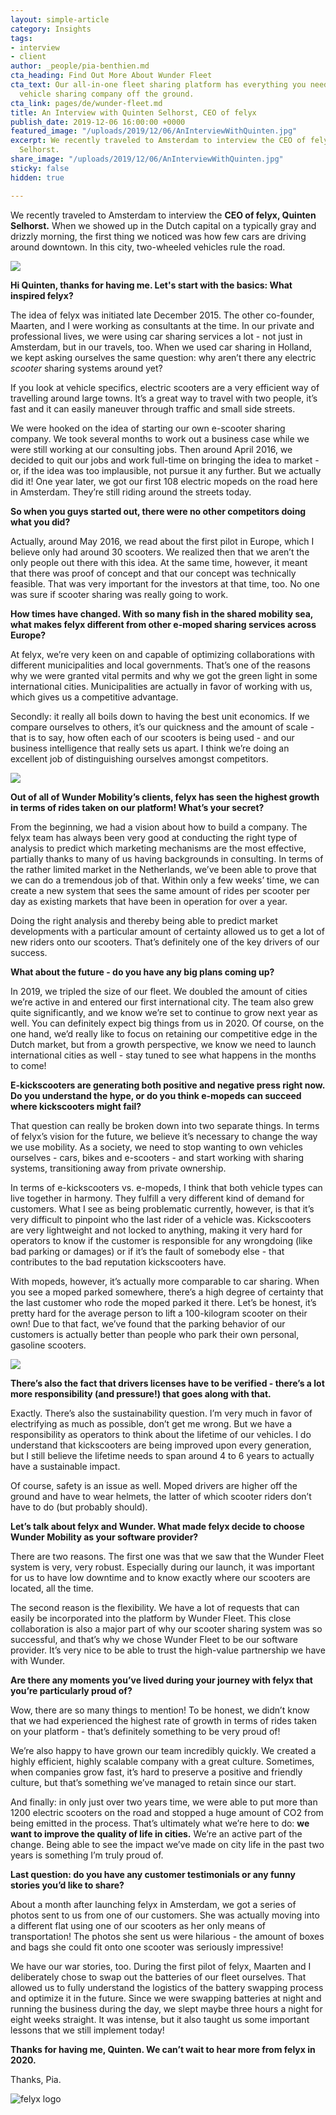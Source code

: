 ```yaml
---
layout: simple-article
category: Insights
tags:
- interview
- client
author: _people/pia-benthien.md
cta_heading: Find Out More About Wunder Fleet
cta_text: Our all-in-one fleet sharing platform has everything you need to get your
  vehicle sharing company off the ground.
cta_link: pages/de/wunder-fleet.md
title: An Interview with Quinten Selhorst, CEO of felyx
publish_date: 2019-12-06 16:00:00 +0000
featured_image: "/uploads/2019/12/06/AnInterviewWithQuinten.jpg"
excerpt: We recently traveled to Amsterdam to interview the CEO of felyx, Quinten
  Selhorst.
share_image: "/uploads/2019/12/06/AnInterviewWithQuinten.jpg"
sticky: false
hidden: true

---
```

We recently traveled to Amsterdam to interview the **CEO of felyx, Quinten Selhorst.** When we showed up in the Dutch capital on a typically gray and drizzly morning, the first thing we noticed was how few cars are driving around downtown. In this city, two-wheeled vehicles rule the road.

![](/uploads/2019/12/06/AnInterviewWithQuinten.jpg)

**Hi Quinten, thanks for having me. Let's start with the basics: What inspired felyx?**

The idea of felyx was initiated late December 2015. The other co-founder, Maarten, and I were working as consultants at the time. In our private and professional lives, we were using car sharing services a lot - not just in Amsterdam, but in our travels, too. When we used car sharing in Holland, we kept asking ourselves the same question: why aren’t there any electric _scooter_ sharing systems around yet?

If you look at vehicle specifics, electric scooters are a very efficient way of travelling around large towns. It’s a great way to travel with two people, it’s fast and it can easily maneuver through traffic and small side streets.

We were hooked on the idea of starting our own e-scooter sharing company. We took several months to work out a business case while we were still working at our consulting jobs. Then around April 2016, we decided to quit our jobs and work full-time on bringing the idea to market - or, if the idea was too implausible, not pursue it any further. But we actually did it! One year later, we got our first 108 electric mopeds on the road here in Amsterdam. They’re still riding around the streets today.

**So when you guys started out, there were no other competitors doing what you did?**

Actually, around May 2016, we read about the first pilot in Europe, which I believe only had around 30 scooters. We realized then that we aren’t the only people out there with this idea. At the same time, however, it meant that there was proof of concept and that our concept was technically feasible. That was very important for the investors at that time, too. No one was sure if scooter sharing was really going to work.

**How times have changed. With so many fish in the shared mobility sea, what makes felyx different from other e-moped sharing services across Europe?**

At felyx, we’re very keen on and capable of optimizing collaborations with different municipalities and local governments. That’s one of the reasons why we were granted vital permits and why we got the green light in some international cities. Municipalities are actually in favor of working with us, which gives us a competitive advantage.

Secondly: it really all boils down to having the best unit economics. If we compare ourselves to others, it’s our quickness and the amount of scale - that is to say, how often each of our scooters is being used - and our business intelligence that really sets us apart. I think we’re doing an excellent job of distinguishing ourselves amongst competitors.

![](/uploads/2019/12/04/felyxblog_bike.jpg)

**Out of all of Wunder Mobility’s clients, felyx has seen the highest growth in terms of rides taken on our platform! What’s your secret?**

From the beginning, we had a vision about how to build a company. The felyx team has always been very good at conducting the right type of analysis to predict which marketing mechanisms are the most effective, partially thanks to many of us having backgrounds in consulting. In terms of the rather limited market in the Netherlands, we’ve been able to prove that we can do a tremendous job of that. Within only a few weeks’ time, we can create a new system that sees the same amount of rides per scooter per day as existing markets that have been in operation for over a year.

  
Doing the right analysis and thereby being able to predict market developments with a particular amount of certainty allowed us to get a lot of new riders onto our scooters. That’s definitely one of the key drivers of our success.

**What about the future - do you have any big plans coming up?**

In 2019, we tripled the size of our fleet. We doubled the amount of cities we’re active in and entered our first international city. The team also grew quite significantly, and we know we’re set to continue to grow next year as well. You can definitely expect big things from us in 2020. Of course, on the one hand, we’d really like to focus on retaining our competitive edge in the Dutch market, but from a growth perspective, we know we need to launch international cities as well - stay tuned to see what happens in the months to come!

**E-kickscooters are generating both positive and negative press right now. Do you understand the hype, or do you think e-mopeds can succeed where kickscooters might fail?**

That question can really be broken down into two separate things. In terms of felyx’s vision for the future, we believe it’s necessary to change the way we use mobility. As a society, we need to stop wanting to own vehicles ourselves - cars, bikes and e-scooters - and start working with sharing systems, transitioning away from private ownership.

In terms of e-kickscooters vs. e-mopeds, I think that both vehicle types can live together in harmony. They fulfill a very different kind of demand for customers. What I see as being problematic currently, however, is that it’s very difficult to pinpoint who the last rider of a vehicle was. Kickscooters are very lightweight and not locked to anything, making it very hard for operators to know if the customer is responsible for any wrongdoing (like bad parking or damages) or if it’s the fault of somebody else - that contributes to the bad reputation kickscooters have.

With mopeds, however, it’s actually more comparable to car sharing. When you see a moped parked somewhere, there’s a high degree of certainty that the last customer who rode the moped parked it there. Let’s be honest, it’s pretty hard for the average person to lift a 100-kilogram scooter on their own! Due to that fact, we’ve found that the parking behavior of our customers is actually better than people who park their own personal, gasoline scooters.

![](/uploads/2019/12/06/felyxscooterblognew.jpg)

**There’s also the fact that drivers licenses have to be verified - there’s a lot more responsibility (and pressure!) that goes along with that.**

Exactly. There’s also the sustainability question. I’m very much in favor of electrifying as much as possible, don’t get me wrong. But we have a responsibility as operators to think about the lifetime of our vehicles. I do understand that kickscooters are being improved upon every generation, but I still believe the lifetime needs to span around 4 to 6 years to actually have a sustainable impact.

Of course, safety is an issue as well. Moped drivers are higher off the ground and have to wear helmets, the latter of which scooter riders don’t have to do (but probably should).

**Let’s talk about felyx and Wunder. What made felyx decide to choose Wunder Mobility as your software provider?**

There are two reasons. The first one was that we saw that the Wunder Fleet system is very, very robust. Especially during our launch, it was important for us to have low downtime and to know exactly where our scooters are located, all the time.

The second reason is the flexibility. We have a lot of requests that can easily be incorporated into the platform by Wunder Fleet. This close collaboration is also a major part of why our scooter sharing system was so successful, and that’s why we chose Wunder Fleet to be our software provider. It’s very nice to be able to trust the high-value partnership we have with Wunder.

**Are there any moments you’ve lived during your journey with felyx that you’re particularly proud of?**

Wow, there are so many things to mention! To be honest, we didn’t know that we had experienced the highest rate of growth in terms of rides taken on your platform - that’s definitely something to be very proud of!

We’re also happy to have grown our team incredibly quickly. We created a highly efficient, highly scalable company with a great culture. Sometimes, when companies grow fast, it’s hard to preserve a positive and friendly culture, but that’s something we’ve managed to retain since our start.

And finally: in only just over two years time, we were able to put more than 1200 electric scooters on the road and stopped a huge amount of CO2 from being emitted in the process. That’s ultimately what we’re here to do: **we want to improve the quality of life in cities.** We’re an active part of the change. Being able to see the impact we’ve made on city life in the past two years is something I’m truly proud of.

**Last question: do you have any customer testimonials or any funny stories you’d like to share?**

About a month after launching felyx in Amsterdam, we got a series of photos sent to us from one of our customers. She was actually moving into a different flat using one of our scooters as her only means of transportation! The photos she sent us were hilarious - the amount of boxes and bags she could fit onto one scooter was seriously impressive!

We have our war stories, too. During the first pilot of felyx, Maarten and I deliberately chose to swap out the batteries of our fleet ourselves. That allowed us to fully understand the logistics of the battery swapping process and optimize it in the future. Since we were swapping batteries at night and running the business during the day, we slept maybe three hours a night for eight weeks straight. It was intense, but it also taught us some important lessons that we still implement today!

**Thanks for having me, Quinten. We can’t wait to hear more from felyx in 2020.**

Thanks, Pia.

![felyx logo](/uploads/2019/12/04/logofelyx-new.jpg)